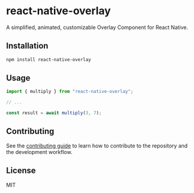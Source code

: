# react-native-overlay

A simplified, animated, customizable Overlay Component for React Native.

## Installation

```sh
npm install react-native-overlay
```

## Usage

```js
import { multiply } from "react-native-overlay";

// ...

const result = await multiply(3, 7);
```

## Contributing

See the [contributing guide](CONTRIBUTING.md) to learn how to contribute to the repository and the development workflow.

## License

MIT
